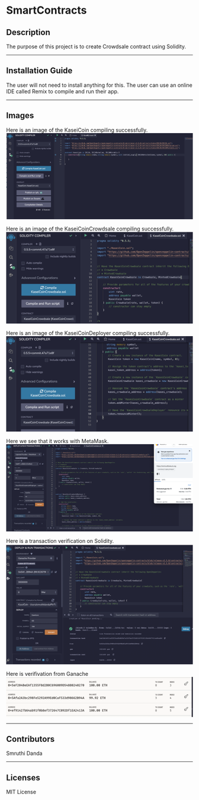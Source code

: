 # SmartContracts
## Description

The purpose of this project is to create Crowdsale contract using Solidity.

---

## Installation Guide

The user will not need to install anything for this. The user can use an online IDE called Remix to compile and run their app.

---

## Images
Here is an image of the KaseiCoin compiling successfully.
![alt text](https://github.com/smruthid/FungibleToken/blob/main/Images/KaseiSuccessfullyCompiled.png)

Here is an image of the KaseiCoinCrowdsale compiling successfully.
![alt text](https://github.com/smruthid/FungibleToken/blob/main/Images/KaseiCrowdsale1.png)

Here is an image of the KaseiCoinDeployer compiling successfully.
![alt text](https://github.com/smruthid/FungibleToken/blob/main/Images/KaseiCrowdsale2.png)

Here we see that it works with MetaMask.
![alt text](https://github.com/smruthid/FungibleToken/blob/main/Images/Deployer.png)

Here is a transaction verification on Solidity.
![alt text](https://github.com/smruthid/FungibleToken/blob/main/Images/TransactionComplete.png)

Here is verifivation from Ganache ![alt text](https://github.com/smruthid/FungibleToken/blob/main/Images/GanacheVerification.png)



---

## Contributors

Smruthi Danda

---

## Licenses

MIT License



